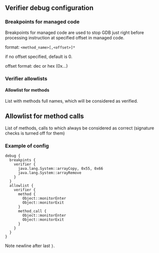 ## Verifier debug configuration

### Breakpoints for managed code

Breakpoints for managed code are used to stop GDB just right before processing
instruction at specified offset in managed code.

format: `<method_name>[,<offset>]*`

if no offset specified, default is 0.

offset format: dec or hex (0x...)

### Verifier allowlists

#### Allowlist for methods

List with methods full names, which will be considered as verified.

## Allowlist for method calls

List of methods, calls to which always be considered as correct (signature checks is turned off for them)

### Example of config

```
debug {
  breakpints {
    verifier {
      java.lang.System::arrayCopy, 0x55, 0x66
      java.lang.System::arrayRemove
    }
  }
  allowlist {
    verifier {
      method {
        Object::monitorEnter
        Object::monitorExit
      }
      method_call {
        Object::monitorEnter
        Object::monitorExit
      }
    }
  }
}

```

Note newline after last `}`.
